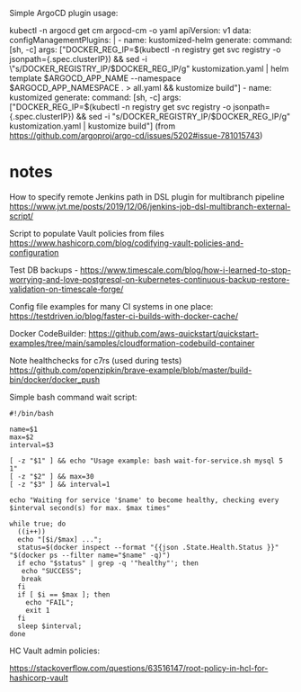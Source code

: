 Simple ArgoCD plugin usage:

kubectl -n argocd get cm argocd-cm -o yaml
apiVersion: v1
data:
  configManagementPlugins: |
    - name: kustomized-helm
      generate:
        command: [sh, -c]
        args: ["DOCKER_REG_IP=$(kubectl -n registry get svc registry -o jsonpath={.spec.clusterIP}) && sed -i \"s/DOCKER_REGISTRY_IP/$DOCKER_REG_IP/g\" kustomization.yaml | helm template $ARGOCD_APP_NAME --namespace $ARGOCD_APP_NAMESPACE . > all.yaml && kustomize build"]
    - name: kustomized
      generate:
        command: [sh, -c]
        args: ["DOCKER_REG_IP=$(kubectl -n registry get svc registry -o jsonpath={.spec.clusterIP}) && sed -i \"s/DOCKER_REGISTRY_IP/$DOCKER_REG_IP/g\" kustomization.yaml | kustomize build"]
(from https://github.com/argoproj/argo-cd/issues/5202#issue-781015743)

# notes
How to specify remote Jenkins path in DSL plugin for multibranch pipeline
https://www.jvt.me/posts/2019/12/06/jenkins-job-dsl-multibranch-external-script/

Script to populate Vault policies from files https://www.hashicorp.com/blog/codifying-vault-policies-and-configuration

Test DB backups - https://www.timescale.com/blog/how-i-learned-to-stop-worrying-and-love-postgresql-on-kubernetes-continuous-backup-restore-validation-on-timescale-forge/

Config file examples for many CI systems in one place:
https://testdriven.io/blog/faster-ci-builds-with-docker-cache/

Docker CodeBuilder:
https://github.com/aws-quickstart/quickstart-examples/tree/main/samples/cloudformation-codebuild-container

Note healthchecks for c7rs (used during tests) https://github.com/openzipkin/brave-example/blob/master/build-bin/docker/docker_push

Simple bash command wait script:
```
#!/bin/bash

name=$1
max=$2
interval=$3

[ -z "$1" ] && echo "Usage example: bash wait-for-service.sh mysql 5 1"
[ -z "$2" ] && max=30
[ -z "$3" ] && interval=1

echo "Waiting for service '$name' to become healthy, checking every $interval second(s) for max. $max times"

while true; do 
  ((i++))
  echo "[$i/$max] ..."; 
  status=$(docker inspect --format "{{json .State.Health.Status }}" "$(docker ps --filter name="$name" -q)")
  if echo "$status" | grep -q '"healthy"'; then 
   echo "SUCCESS";
   break
  fi
  if [ $i == $max ]; then 
    echo "FAIL"; 
    exit 1
  fi 
  sleep $interval; 
done
```

HC Vault admin policies:

https://stackoverflow.com/questions/63516147/root-policy-in-hcl-for-hashicorp-vault
